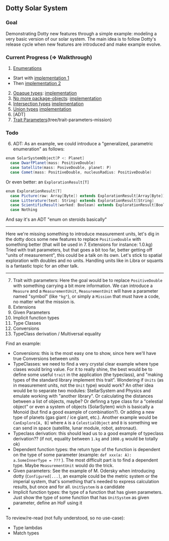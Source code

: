 ## Dotty Solar System

### Goal

Demonstrating Dotty new features through a simple example: modeling a very basic version of our solar system.
The main idea is to follow Dotty's release cycle when new features are introduced and make example evolve.

### Current Progress (=> Walkthrough)

1. [Enumerations](https://dotty.epfl.ch/docs/reference/enums/enums.html)
  * Start with [implementation 1](tree/enumerations-1) 
  * Then [implementation 2](tree/enumerations-2)
2. [Opaque types](https://dotty.epfl.ch/docs/reference/other-new-features/opaques.html): [implementation](tree/opaque-types)
3. [No more package-objects](https://dotty.epfl.ch/docs/reference/dropped-features/package-objects.html): [implementation](tree/no-more-package-objects)
4. [Intersection types](https://dotty.epfl.ch/docs/reference/new-types/intersection-types.html) [implementation](tree/intersection-types)
5. [Union types](https://dotty.epfl.ch/docs/reference/new-types/union-types.html) [implementation](tree/union-types)
6. [ADT]
7. [Trait Parameters](https://dotty.epfl.ch/docs/reference/other-new-features/trait-parameters.html)(tree/trait-parameters-mission)


### Todo

6. ADT: As an example, we could introduce a "generalized, parametric enumeration" as follows:
```scala
enum SolarSystemObject[P <: Planet] 
  case DwarfPlanet(mass: PositiveDouble)
  case Satellite(mass: PosiveDouble, planet: P)
  case Comet(mass: PositiveDouble, nucleusRadius: PositiveDouble) 
```
Or even better: an `ExplorationResult[T]`
```scala
enum ExplorationResult[T] 
  case Picture(raw: Array[Byte]) extends ExplorationResult[Array[Byte]]
  case Litterature(text: String) extends ExplorationResult[String]
  case ScientificResult(worked: Boolean) extends ExplorationResult[Boolean]
  case Nothing
```


And say it's an ADT "enum on steroids basically"

----

Here we're missing something to introduce measurement units, let's dig in the dotty docs some new features to replace `PositiveDouble` with something better (that will be used in 7. Extensions for instance: 1.0.kg)
Tried with trait parameters, but that goes a bit too far, better getting off "units of measurement", this could be a talk on its own. Let's stick to spatial exploration with doubles and no units. Handling units like in Libra or squants is a fantastic topic for an other talk.

----

7. Trait with parameters: Here the goal would be to replace `PositiveDouble` with something carrying a bit more information. We can introduce a `Measure` and a `MeasurementUnit`, `MeasurementUnit` will have a parameter named "symbol" (like `"kg"`), or simply a `Mission` that must have a code, no matter what the mission is.
7. Extensions
8. Given Parameters
9. Implicit function types
10. Type Classes
11. Conversions
12. TypeClass derivation / Multiversal equality

Find an example:
* Conversions: this is the most easy one to show, since here we'll have true Conversions between units
* TypeClasses: we need to find a very crystal clear example where type clases would bring value. For it to really shine, the best would be to define some useful `trait` in the application (the typeclass), and "making types of the standard library implement this trait". Wondering if `Units` (as in measurement units, not the  `Unit` type) would work? An other idea would be to separate two modules: StellarSystem and Physics and emulate working with "another library". Or calculating the distances between a list of objects, maybe? Or definng a type class for a "celestial object" or even a system of objects (SolarSytem) wich is basically a Monoid (but find a good example of combination?). Or adding a new type of planets (gas giant / ice giant, etc.). Another example would be `CanExplore[A, B]` where `A` is a `CelestialObject` and `B` is something we can send in space (satellite, lunar module, robot, astronaut).
* Typeclass derivation: this should lead us to a good example of typeclass derivation?? (if not, equality between `1.kg` and `1000.g` would be totally ok)
* Dependent function types: the return type of the function is dependent on the type of some parameter (example: `def xxx(a: A): a.SomeInnerType = ???` ). The most difficult part is to find a dependent type. Maybe `MeasurementUnit` would do the trick.
* Given parameters: See the example of M. Odersky when introducing dotty (`Configured[...]`, an example could be the metric system or the imperial system, that's something that's needed to express calculation results, but once and for all. `UnitSystem` is a candidate
* Implicit function types: the type of a function that has given parameters. Just show the type of some function that has `UnitSystem` as given parameter, define an HoF using it
* 

To review/re-read (not fully understood, so no use-case):
* Type lambdas
* Match types

